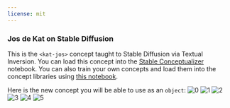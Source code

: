 ```yaml
---
license: mit
---
```

### Jos de Kat on Stable Diffusion
This is the `<kat-jos>` concept taught to Stable Diffusion via Textual Inversion. You can load this concept into the [Stable Conceptualizer](https://colab.research.google.com/github/huggingface/notebooks/blob/main/diffusers/stable_conceptualizer_inference.ipynb) notebook. You can also train your own concepts and load them into the concept libraries using [this notebook](https://colab.research.google.com/github/huggingface/notebooks/blob/main/diffusers/sd_textual_inversion_training.ipynb).

Here is the new concept you will be able to use as an `object`:
![<kat-jos> 0](https://huggingface.co/sd-concepts-library/jos-de-kat/resolve/main/concept_images/3.jpeg)
![<kat-jos> 1](https://huggingface.co/sd-concepts-library/jos-de-kat/resolve/main/concept_images/0.jpeg)
![<kat-jos> 2](https://huggingface.co/sd-concepts-library/jos-de-kat/resolve/main/concept_images/5.jpeg)
![<kat-jos> 3](https://huggingface.co/sd-concepts-library/jos-de-kat/resolve/main/concept_images/1.jpeg)
![<kat-jos> 4](https://huggingface.co/sd-concepts-library/jos-de-kat/resolve/main/concept_images/2.jpeg)
![<kat-jos> 5](https://huggingface.co/sd-concepts-library/jos-de-kat/resolve/main/concept_images/4.jpeg)

